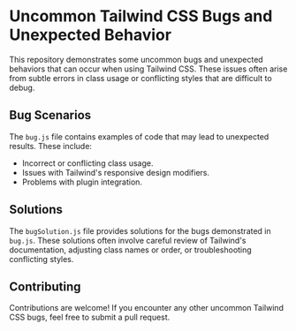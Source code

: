 # Uncommon Tailwind CSS Bugs and Unexpected Behavior

This repository demonstrates some uncommon bugs and unexpected behaviors that can occur when using Tailwind CSS.  These issues often arise from subtle errors in class usage or conflicting styles that are difficult to debug.

## Bug Scenarios

The `bug.js` file contains examples of code that may lead to unexpected results. These include:

* Incorrect or conflicting class usage.
* Issues with Tailwind's responsive design modifiers.
* Problems with plugin integration.

## Solutions

The `bugSolution.js` file provides solutions for the bugs demonstrated in `bug.js`.  These solutions often involve careful review of Tailwind's documentation, adjusting class names or order, or troubleshooting conflicting styles. 

## Contributing

Contributions are welcome! If you encounter any other uncommon Tailwind CSS bugs, feel free to submit a pull request.